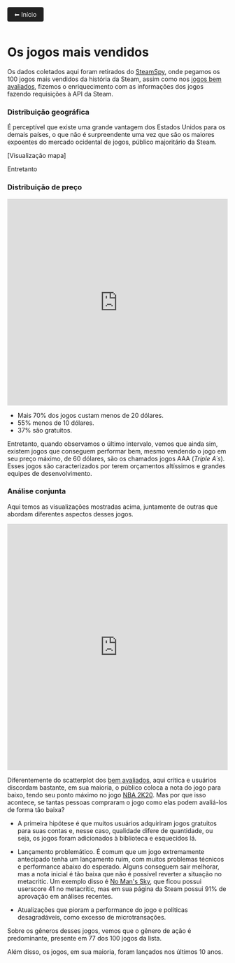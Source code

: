 <a href="https://lucasaraga0.github.io/steamVisualization/" style="display:inline-block; padding:8px 16px; background:#222; color:white; text-decoration:none; border-radius:4px; margin-bottom:1em;">
  ⬅ Início
</a>

# Os jogos mais vendidos

Os dados coletados aqui foram retirados do [SteamSpy](https://steamspy.com/), onde pegamos os 100 jogos mais vendidos da história da Steam, assim como nos [jogos bem avaliados](https://lucasaraga0.github.io/steamVisualization/bemAvaliados), fizemos o enriquecimento com as informações dos jogos fazendo requisições à API da Steam.

### Distribuição geográfica

É perceptível que existe uma grande vantagem dos Estados Unidos para os demais países, o que não é surpreendente uma vez que são os maiores expoentes do mercado ocidental de jogos, público majoritário da Steam.

[Visualização mapa]

Entretanto


### Distribuição de preço 

<iframe width="100%" height="473" frameborder="0"
  src="https://observablehq.com/embed/341a0af66730c2da?cells=viewof+histMV"></iframe>

- Mais 70% dos jogos custam menos de 20 dólares.
- 55% menos de 10 dólares.
- 37% são gratuitos.

Entretanto, quando observamos o último intervalo, vemos que ainda sim, existem jogos que conseguem performar bem, mesmo vendendo o jogo em seu preço máximo, de 60 dólares, são os chamados jogos AAA (*Triple A´s*). Esses jogos são caracterizados por terem orçamentos altíssimos e grandes equipes de desenvolvimento.

### Análise conjunta

Aqui temos as visualizações mostradas acima, juntamente de outras que abordam diferentes aspectos desses jogos.

<iframe width="100%" height="564" frameborder="0"
  src="https://observablehq.com/embed/341a0af66730c2da?cells=viewof+dashboardMaisVend"></iframe>

Diferentemente do scatterplot dos [bem avaliados](https://lucasaraga0.github.io/steamVisualization/bemAvaliados/), aqui crítica e usuários discordam bastante, em sua maioria, o público coloca a nota do jogo para baixo, tendo seu ponto máximo no jogo [NBA 2K20](https://store.steampowered.com/app/1089350/NBA_2K20/). Mas por que isso acontece, se tantas pessoas compraram o jogo como elas podem avaliá-los de forma tão baixa? 
- A primeira hipótese é que muitos usuários adquiriram jogos gratuitos para suas contas e, nesse caso, qualidade difere de quantidade, ou seja, os jogos foram adicionados à biblioteca e esquecidos lá.

- Lançamento problemático. É comum que um jogo extremamente antecipado tenha um lançamento ruim, com muitos problemas técnicos e performance abaixo do esperado. Alguns conseguem sair melhorar, mas a nota inicial é tão baixa que não é possível reverter a situação no metacritic. Um exemplo disso é [No Man's Sky](https://store.steampowered.com/app/275850/No_Mans_Sky/), que ficou possui userscore 41 no metacritic, mas em sua página da Steam possui 91% de aprovação em análises recentes.  

- Atualizações que pioram a performance do jogo e políticas desagradáveis, como excesso de microtransações.

Sobre os gêneros desses jogos, vemos que o gênero de ação é predominante, presente em 77 dos 100 jogos da lista. 

Além disso, os jogos, em sua maioria, foram lançados nos últimos 10 anos.